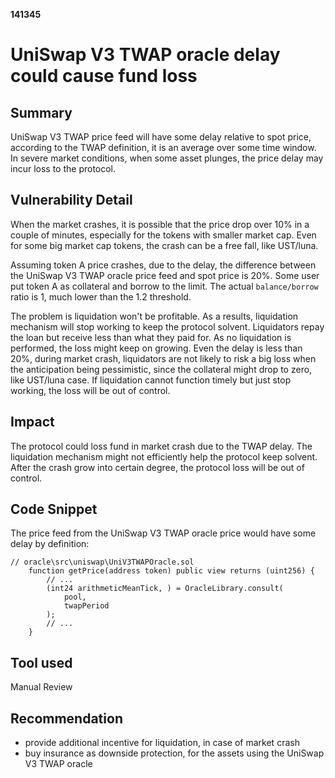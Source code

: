 __141345__
# UniSwap V3 TWAP oracle delay could cause fund loss

## Summary

UniSwap V3 TWAP price feed will have some delay relative to spot price, according to the TWAP definition, it is an average over some time window. In severe market conditions, when some asset plunges, the price delay may incur loss to the protocol.



## Vulnerability Detail

When the market crashes, it is possible that the price drop over 10% in a couple of minutes, especially for the tokens with smaller market cap. Even for some big market cap tokens, the crash can be a free fall, like UST/luna. 

Assuming token A price crashes, due to the delay, the difference between the UniSwap V3 TWAP oracle price feed and spot price is 20%. Some user put token A as collateral and borrow to the limit. The actual `balance/borrow` ratio is 1, much lower than the 1.2 threshold. 

The problem is liquidation won't be profitable. As a results, liquidation mechanism will stop working to keep the protocol solvent. Liquidators repay the loan but receive less than what they paid for. As no liquidation is performed, the loss might keep on growing. Even the delay is less than 20%, during market crash, liquidators are not likely to risk a big loss when the anticipation being pessimistic, since the collateral might drop to zero, like UST/luna case. If liquidation cannot function timely but just stop working, the loss will be out of control.



## Impact

The protocol could loss fund in market crash due to the TWAP delay. The liquidation mechanism might not efficiently help the protocol keep solvent. After the crash grow into certain degree, the protocol loss will be out of control. 


## Code Snippet

The price feed from the UniSwap V3 TWAP oracle price would have some delay by definition:
```solidity
// oracle\src\uniswap\UniV3TWAPOracle.sol
    function getPrice(address token) public view returns (uint256) {
        // ...
        (int24 arithmeticMeanTick, ) = OracleLibrary.consult(
            pool,
            twapPeriod
        );
        // ...
    }
```


## Tool used

Manual Review

## Recommendation

- provide additional incentive for liquidation, in case of market crash
- buy insurance as downside protection, for the assets using the UniSwap V3 TWAP oracle
